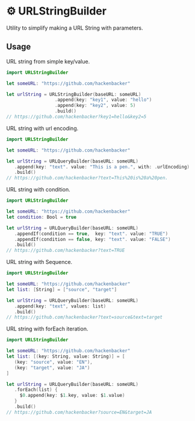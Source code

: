 # ⚙️ URLStringBuilder
Utility to simplify making a URL String with parameters.

## Usage

URL string from simple key/value.

```swift
import URLStringBuilder

let someURL: "https://github.com/hackenbacker"

let urlString = URLStringBuilder(baseURL: someURL)
                  .append(key: "key1", value: "hello")
                  .append(key: "key2", value: 5)
                  .build()
// https://github.com/hackenbacker?key1=hello&key2=5
```

URL string with url encoding.

```swift
import URLStringBuilder

let someURL: "https://github.com/hackenbacker"

let urlString = URLQueryBuilder(baseURL: someURL)
   .append(key: "text". value: "This is a pen.", with: .urlEncoding)
   .build()
// https://github.com/hackenbacker?text=This%20is%20a%20pen.
```

URL string with condition.

```swift
import URLStringBuilder

let someURL: "https://github.com/hackenbacker"
let condition: Bool = true

let urlString = URLQueryBuilder(baseURL: someURL)
   .appendIf(condition == true,  key: "text". value: "TRUE")
   .appendIf(condition == false, key: "text". value: "FALSE")
   .build()
// https://github.com/hackenbacker?text=TRUE
```

URL string with Sequence.

```swift
import URLStringBuilder

let someURL: "https://github.com/hackenbacker"
let list: [String] = ["source", "target"]

let urlString = URLQueryBuilder(baseURL: someURL)
   .append(key: "text", values: list)
   .build()
// https://github.com/hackenbacker?text=source&text=target
```

URL string with forEach iteration.

```swift
import URLStringBuilder

let someURL: "https://github.com/hackenbacker"
let list: [(key: String, value: String)] = [
   (key: "source", value: "EN"),
   (key: "target", value: "JA")
] 

let urlString = URLQueryBuilder(baseURL: someURL)
   .forEach(list) {
     $0.append(key: $1.key, value: $1.value)
   }
   .build()
// https://github.com/hackenbacker?source=EN&target=JA
```

